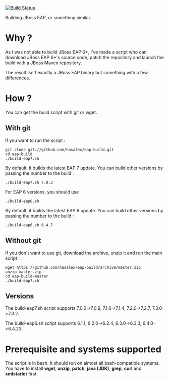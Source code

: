 [![Build Status](https://travis-ci.org/hasalex/eap-build.svg)](https://travis-ci.org/hasalex/eap-build)

Building JBoss EAP, or something similar...

Why ?
=====
As I was not able to build JBoss EAP 6+, I've made a script who can download JBoss EAP 6+'s source code, patch the repository and launch the build with a JBoss Maven repository.

The result isn't exactly a JBoss EAP binary but something with a few differences.

How ?
=====
You can get the build script with git or wget.

With git
--------
If you want to run the script :

    git clone git://github.com/hasalex/eap-build.git
    cd eap-build
    ./build-eap7.sh

By default, it builds the latest EAP 7 update. You can build other versions by passing the number to the build :

    ./build-eap7.sh 7.0.3

For EAP 6 versions, you should use 

    ./build-eap6.sh

By default, it builds the latest EAP 6 update. You can build other versions by passing the number to the build :

    ./build-eap6.sh 6.4.7

Without git
-----------
If you don't want to use git, download the archive, unzip it and run the main script :

    wget https://github.com/hasalex/eap-build/archive/master.zip
    unzip master.zip
    cd eap-build-master
    ./build-eap7.sh

Versions
--------
The build-eap7.sh script supports 7.0.0->7.0.9, 7.1.0->7.1.4, 7.2.0->7.2.7, 7.3.0->7.3.2.

The build-eap6.sh script supports 6.1.1, 6.2.0->6.2.4, 6.3.0->6.3.3, 6.4.0->6.4.23.

Prerequisite and systems supported
==================================
The script is in bash. It should run on almost all bash-compatible systems. You have to install **wget**, **unzip**, **patch**, **java (JDK)**, **grep**, **curl** and **xmlstarlet** first.

